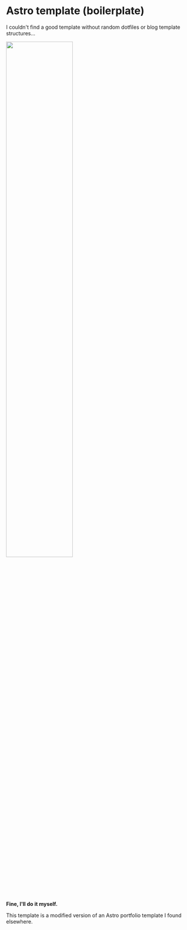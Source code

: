 # Astro template (boilerplate)
I couldn't find a good template without random dotfiles or blog template structures...

<img src="https://i.ytimg.com/vi/Bu_hw963AG4/maxresdefault.jpg" width="60%"></img>
<br><b>Fine, I'll do it myself.</b>

This template is a modified version of an Astro portfolio template I found elsewhere.
